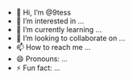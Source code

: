 - 👋 Hi, I’m @9tess
- 👀 I’m interested in ...
- 🌱 I’m currently learning ...
- 💞️ I’m looking to collaborate on ...
- 📫 How to reach me ...
- 😄 Pronouns: ...
- ⚡ Fun fact: ...

<!---
9tess/9tess is a ✨ special ✨ repository because its `README.md` (this file) appears on your GitHub profile.
You can click the Preview link to take a look at your changes.
--->
